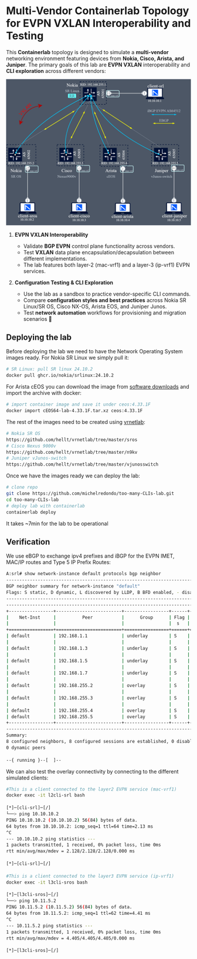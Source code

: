 # Multi-Vendor Containerlab Topology for EVPN VXLAN Interoperability and Testing

This **Containerlab** topology is designed to simulate a **multi-vendor** networking environment featuring devices from **Nokia, Cisco, Arista, and Juniper**. The primary goals of this lab are **EVPN VXLAN** interoperability and **CLI exploration** across different vendors:


![](./img/toomanyclis.png)
 

1. **EVPN VXLAN Interoperability**
	- Validate **BGP EVPN** control plane functionality across vendors.
	- Test **VXLAN** data plane encapsulation/decapsulation between different implementations.
 	- The lab features both layer-2 (mac-vrf1) and a layer-3 (ip-vrf1) EVPN services.

2. **Configuration Testing & CLI Exploration**
	- Use the lab as a sandbox to practice vendor-specific CLI commands.
	- Compare **configuration styles and best practices** across Nokia SR Linux/SR OS, Cisco NX-OS, Arista EOS, and Juniper Junos.
	- Test **network automation** workflows for provisioning and migration scenarios 🚀

## Deploying the lab
Before deploying the lab we need to have the Network Operating System images ready.
For Nokia SR Linux we simply pull it: 
```bash
# SR Linux: pull SR linux 24.10.2
docker pull ghcr.io/nokia/srlinux:24.10.2
```
For Arista cEOS you can download the image from [software downloads](https://www.arista.com/en/support/software-download) and import the archive with docker:
```bash
# import container image and save it under ceos:4.33.1F
docker import cEOS64-lab-4.33.1F.tar.xz ceos:4.33.1F
```
The rest of the images need to be created using [vrnetlab](https://github.com/hellt/vrnetlab):
```bash
# Nokia SR OS
https://github.com/hellt/vrnetlab/tree/master/sros
# Cisco Nexus 9000v
https://github.com/hellt/vrnetlab/tree/master/n9kv
# Juniper vJunos-switch
https://github.com/hellt/vrnetlab/tree/master/vjunosswitch
```
Once we have the images ready we can deploy the lab:
```bash
# clone repo
git clone https://github.com/michelredondo/too-many-CLIs-lab.git
cd too-many-CLIs-lab
# deploy lab with containerlab
containerlab deploy
```
It takes ~7min for the lab to be operational

## Verification
We use eBGP to exchange ipv4 prefixes and iBGP for the EVPN IMET, MAC/IP routes and Type 5 IP Prefix Routes:
```bash
A:srl# show network-instance default protocols bgp neighbor
---------------------------------------------------------------------------------------------------------------------------------------------------------------
BGP neighbor summary for network-instance "default"
Flags: S static, D dynamic, L discovered by LLDP, B BFD enabled, - disabled, * slow
---------------------------------------------------------------------------------------------------------------------------------------------------------------
---------------------------------------------------------------------------------------------------------------------------------------------------------------
+-----------------+-------------------------+-----------------+------+---------+--------------+--------------+-------------+-------------------------+
|    Net-Inst     |          Peer           |      Group      | Flag | Peer-AS |    State     |    Uptime    |  AFI/SAFI   |     [Rx/Active/Tx]      |
|                 |                         |                 |  s   |         |              |              |             |                         |
+=================+=========================+=================+======+=========+==============+==============+=============+=========================+
| default         | 192.168.1.1             | underlay        | S    | 65002   | established  | 0d:0h:42m:55 | ipv4-       | [2/1/8]                 |
|                 |                         |                 |      |         |              | s            | unicast     |                         |
| default         | 192.168.1.3             | underlay        | S    | 65003   | established  | 0d:0h:36m:12 | ipv4-       | [2/1/8]                 |
|                 |                         |                 |      |         |              | s            | unicast     |                         |
| default         | 192.168.1.5             | underlay        | S    | 65004   | established  | 0d:0h:46m:8s | ipv4-       | [2/1/8]                 |
|                 |                         |                 |      |         |              |              | unicast     |                         |
| default         | 192.168.1.7             | underlay        | S    | 65005   | established  | 0d:0h:44m:15 | ipv4-       | [2/1/8]                 |
|                 |                         |                 |      |         |              | s            | unicast     |                         |
| default         | 192.168.255.2           | overlay         | S    | 64512   | established  | 0d:0h:42m:18 | evpn        | [3/3/17]                |
|                 |                         |                 |      |         |              | s            |             |                         |
| default         | 192.168.255.3           | overlay         | S    | 64512   | established  | 0d:0h:35m:59 | evpn        | [7/3/13]                |
|                 |                         |                 |      |         |              | s            |             |                         |
| default         | 192.168.255.4           | overlay         | S    | 64512   | established  | 0d:0h:46m:4s | evpn        | [3/3/17]                |
| default         | 192.168.255.5           | overlay         | S    | 64512   | established  | 0d:0h:44m:9s | evpn        | [4/4/16]                |
+-----------------+-------------------------+-----------------+------+---------+--------------+--------------+-------------+-------------------------+
---------------------------------------------------------------------------------------------------------------------------------------------------------------
Summary:
8 configured neighbors, 8 configured sessions are established, 0 disabled peers
0 dynamic peers

--{ running }--[  ]--
```
We can also test the overlay connectivity by connecting to the different simulated clients:
```bash
#This is a client connected to the layer2 EVPN service (mac-vrf1)
docker exec -it l2cli-srl bash

[*]─[cli-srl]─[/]
└──> ping 10.10.10.2
PING 10.10.10.2 (10.10.10.2) 56(84) bytes of data.
64 bytes from 10.10.10.2: icmp_seq=1 ttl=64 time=2.13 ms
^C
--- 10.10.10.2 ping statistics ---
1 packets transmitted, 1 received, 0% packet loss, time 0ms
rtt min/avg/max/mdev = 2.128/2.128/2.128/0.000 ms

[*]─[cli-srl]─[/]

#This is a client connected to the layer3 EVPN service (ip-vrf1)
docker exec -it l3cli-sros bash

[*]─[l3cli-sros]─[/]
└──> ping 10.11.5.2
PING 10.11.5.2 (10.11.5.2) 56(84) bytes of data.
64 bytes from 10.11.5.2: icmp_seq=1 ttl=62 time=4.41 ms
^C
--- 10.11.5.2 ping statistics ---
1 packets transmitted, 1 received, 0% packet loss, time 0ms
rtt min/avg/max/mdev = 4.405/4.405/4.405/0.000 ms

[*]─[l3cli-sros]─[/]
```
